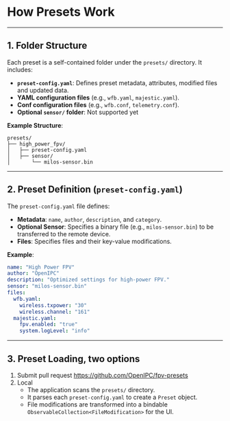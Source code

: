 # How Presets Work

---

## 1. Folder Structure

Each preset is a self-contained folder under the `presets/` directory. It includes:

- **`preset-config.yaml`**: Defines preset metadata, attributes, modified files and updated data.
- **YAML configuration files** (e.g., `wfb.yaml`, `majestic.yaml`).
- **Conf configuration files** (e.g., `wfb.conf`, `telemetry.conf`).
- **Optional `sensor/` folder**: Not supported yet

**Example Structure**:
```
presets/
├── high_power_fpv/
│   ├── preset-config.yaml
│   ├── sensor/
│       └── milos-sensor.bin
```

---

## 2. Preset Definition (`preset-config.yaml`)

The `preset-config.yaml` file defines:

- **Metadata**: `name`, `author`, `description`, and `category`.
- **Optional Sensor**: Specifies a binary file (e.g., `milos-sensor.bin`) to be transferred to the remote device.
- **Files**: Specifies files and their key-value modifications.

**Example**:
```yaml
name: "High Power FPV"
author: "OpenIPC"
description: "Optimized settings for high-power FPV."
sensor: "milos-sensor.bin"
files:
  wfb.yaml:
    wireless.txpower: "30"
    wireless.channel: "161"
  majestic.yaml:
    fpv.enabled: "true"
    system.logLevel: "info"
```

---

## 3. Preset Loading, two options
1) Submit pull request https://github.com/OpenIPC/fpv-presets
2) Local 
   - The application scans the `presets/` directory.
   - It parses each `preset-config.yaml` to create a `Preset` object.
   - File modifications are transformed into a bindable `ObservableCollection<FileModification>` for the UI.



